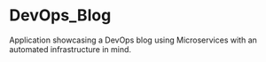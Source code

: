 # DevOps_Blog
Application showcasing a DevOps blog using Microservices with an automated infrastructure in mind. 
